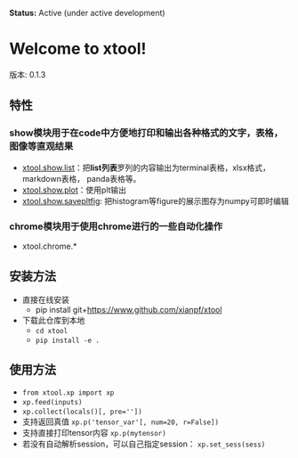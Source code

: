 **Status:** Active (under active development)

Welcome to xtool! 
==================================
版本: 0.1.3

## 特性
### show模块用于在code中方便地打印和输出各种格式的文字，表格，图像等直观结果
- [xtool.show.list](https://www.github.com/xianpf/xtool)：把**list列表**罗列的内容输出为terminal表格，xlsx格式，markdown表格， panda表格等。
- [xtool.show.plot](https://www.github.com/xianpf/xtool)：使用plt输出
- [xtool.show.savepltfig](https://github.com/xianpf/xtool/blob/master/usefulCodes/save_plt_fig.py): 把histogram等figure的展示图存为numpy可即时编辑

### chrome模块用于使用chrome进行的一些自动化操作
- xtool.chrome.*


## 安装方法
- 直接在线安装
  - pip install git+https://www.github.com/xianpf/xtool
- 下载此仓库到本地
  - ```cd xtool```
  - ```pip install -e .```

## 使用方法
- ```from xtool.xp import xp```
- ```xp.feed(inputs)```
- ```xp.collect(locals()[, pre=''])```
- 支持返回真值
```xp.p('tensor_var'[, num=20, r=False])```
- 支持直接打印tensor内容
```xp.p(mytensor)```
- 若没有自动解析session，可以自己指定session： ```xp.set_sess(sess)```

